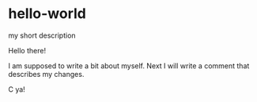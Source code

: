 # hello-world
my short description

Hello there!

I am supposed to write a bit about myself. 
Next I will write a comment that describes my changes. 

C ya!
